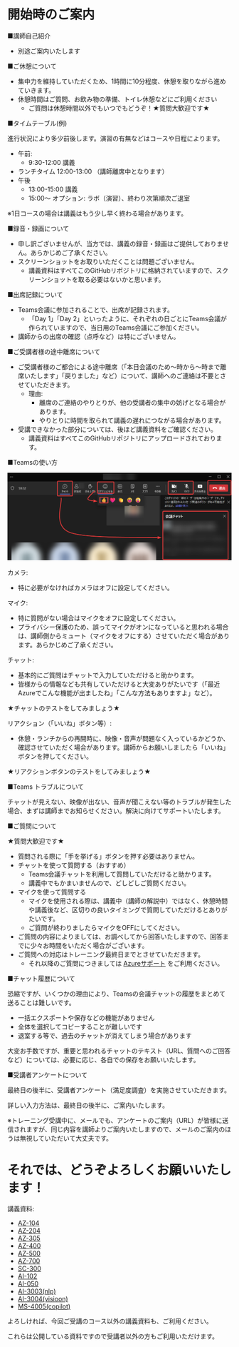 # 開始時のご案内

■講師自己紹介

- 別途ご案内いたします

■ご休憩について

- 集中力を維持していただくため、1時間に10分程度、休憩を取りながら進めていきます。
- 休憩時間はご質問、お飲み物の準備、トイレ休憩などにご利用ください
  - ご質問は休憩時間以外でもいつでもどうぞ！★質問大歓迎です★

■タイムテーブル(例)

進行状況により多少前後します。演習の有無などはコースや日程によります。

- 午前:
  - 9:30-12:00 講義
- ランチタイム 12:00-13:00 （講師離席中となります）
- 午後
  - 13:00-15:00 講義
  - 15:00～ オプション: ラボ（演習）、終わり次第順次ご退室

※1日コースの場合は講義はもう少し早く終わる場合があります。

<!--
講師は毎日 17:30 まで待機し、質問対応等サポートいたします。
-->

■録音・録画について

- 申し訳ございませんが、当方では、講義の録音・録画はご提供しておりません。あらかじめご了承ください。
- スクリーンショットをお取りいただくことは問題ございません。
  - 講義資料はすべてこのGitHubリポジトリに格納されていますので、スクリーンショットを取る必要はないかと思います。

■出席記録について

- Teams会議に参加されることで、出席が記録されます。
  - 「Day 1」「Day 2」といったように、それぞれの日ごとにTeams会議が作られていますので、当日用のTeams会議にご参加ください。
- 講師からの出席の確認（点呼など）は特にございません。

■ご受講者様の途中離席について

- ご受講者様のご都合による途中離席（「本日会議のため～時から～時まで離席いたします」「戻りました」など）について、講師へのご連絡は不要とさせていただきます。
  - 理由:
    - 離席のご連絡のやりとりが、他の受講者の集中の妨げとなる場合があります。
    - やりとりに時間を取られて講義の遅れにつながる場合があります。
- 受講できなかった部分については、後ほど講義資料をご確認ください。
  - 講義資料はすべてこのGitHubリポジトリにアップロードされております。

■Teamsの使い方

![Alt text](image.png)

カメラ:

- 特に必要がなければカメラはオフに設定してください。

マイク:

- 特に質問がない場合はマイクをオフに設定してください。
- プライバシー保護のため、誤ってマイクがオンになっていると思われる場合は、講師側からミュート（マイクをオフにする）させていただく場合があります。あらかじめご了承ください。

チャット:

- 基本的にご質問はチャットで入力していただけると助かります。
- 皆様からの情報なども共有していただけると大変ありがたいです（「最近Azureでこんな機能が出ましたね」「こんな方法もありますよ」など）。

★チャットのテストをしてみましょう★

リアクション（「いいね」ボタン等）:

- 休憩・ランチからの再開時に、映像・音声が問題なく入っているかどうか、確認させていただく場合があります。講師からお願いしましたら「いいね」ボタンを押してください。

★リアクションボタンのテストをしてみましょう★

<!--
画面共有:

- ご質問（特にAzureの操作トラブル等）の際、必要に応じてご受講者様の画面を共有していただけると、トラブルシューティングがしやすいです。
- または、エラーメッセージや、画面のコピーを、チャットでお送りくださると、トラブルシューティングがしやすいです。
-->

■Teams トラブルについて

チャットが見えない、映像が出ない、音声が聞こえない等のトラブルが発生した場合、まずは講師までお知らせください。解決に向けてサポートいたします。

<!--
お客様の側では、以下の対処をお試しください。

- 切断・再接続してみる
- ネットワークを切り替えてみる
  - 会社ネットワークとご自宅ネットワーク等
  - VPN ON/OFF
- 使用する機材を変えてみる
  - 会社PC、個人PC、タブレット等
- Teamsアプリを変えてみる
  - デスクトップ版, Web版

また、Teamsのシステムトラブル等で、接続が勝手に切断されてしまう現象が発生する場合があります。その際はお手数ですが再接続をお願いいたします。

まれに、講師が使用している機材等でPC再起動などのトラブルが発生する場合があるかもしれません。なるべく早く復帰しますので、そのままお待ち下さい。
-->

■ご質問について

★質問大歓迎です★

- 質問される際に「手を挙げる」ボタンを押す必要はありません。
- チャットを使って質問する（おすすめ）
  - Teams会議チャットを利用して質問していただけると助かります。
  - 講義中でもかまいませんので、どしどしご質問ください。
- マイクを使って質問する
  - マイクを使用される際は、講義中（講師の解説中）ではなく、休憩時間や講義後など、区切りの良いタイミングで質問していただけるとありがたいです。
  - ご質問が終わりましたらマイクをOFFにしてください。
- ご質問の内容によりましては、お調べしてから回答いたしますので、回答までに少々お時間をいただく場合がございます。
- ご質問への対応はトレーニング最終日までとさせていただきます。
  - それ以降のご質問につきましては [Azureサポート](https://azure.microsoft.com/ja-jp/support) をご利用ください。

■チャット履歴について

恐縮ですが、いくつかの理由により、Teamsの会議チャットの履歴をまとめて送ることは難しいです。

- 一括エクスポートや保存などの機能がありません
- 全体を選択してコピーすることが難しいです
- 退室する等で、過去のチャットが消えてしまう場合があります

大変お手数ですが、重要と思われるチャットのテキスト（URL、質問へのご回答など）については、必要に応じ、各自での保存をお願いいたします。

<!--
■Microsoftアカウントのサインインについて

- サインイン時に「ご使用のアカウントがロックされました」と表示される場合があります。
- 携帯電話の電話番号を入力して「セキュリティコード」を受信し、受信したコードを入力すると、ロックを解除できます。
-->

■受講者アンケートについて

最終日の後半に、受講者アンケート（満足度調査）を実施させていただきます。

詳しい入力方法は、最終日の後半に、ご案内いたします。

※トレーニング受講中に、メールでも、アンケートのご案内（URL）が皆様に送信されますが、同じ内容を講師よりご案内いたしますので、メールのご案内のほうは無視していただいて大丈夫です。

# それでは、どうぞよろしくお願いいたします！

講義資料:

- [AZ-104](AZ-104-2023/README.md)
- [AZ-204](AZ-204/README.md)
- [AZ-305](AZ-305/README.md)
- [AZ-400](AZ-400/README.md)
- [AZ-500](AZ-500/README.md)
- [AZ-700](AZ-700/README.md)
- [SC-300](SC-300/README.md)
- [AI-102](AI-102/README.md)
- [AI-050](AI-050-2024/README.md)
- [AI-3003(nlp)](AI-3003-nlp/README.md)
- [AI-3004(visioon)](AI-3004-vision/README.md)
- [MS-4005(copilot)](MS-4005-copilot-prompt/README.md)

よろしければ、今回ご受講のコース以外の講義資料も、ご利用ください。

これらは公開している資料ですので受講者以外の方もご利用いただけます。
